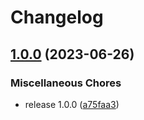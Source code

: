 # Changelog

## [1.0.0](https://github.com/josephdaw/http/compare/v0.0.1...v1.0.0) (2023-06-26)


### Miscellaneous Chores

* release 1.0.0 ([a75faa3](https://github.com/josephdaw/http/commit/a75faa3ebccf412abe5f8889d42b54cab919c676))
